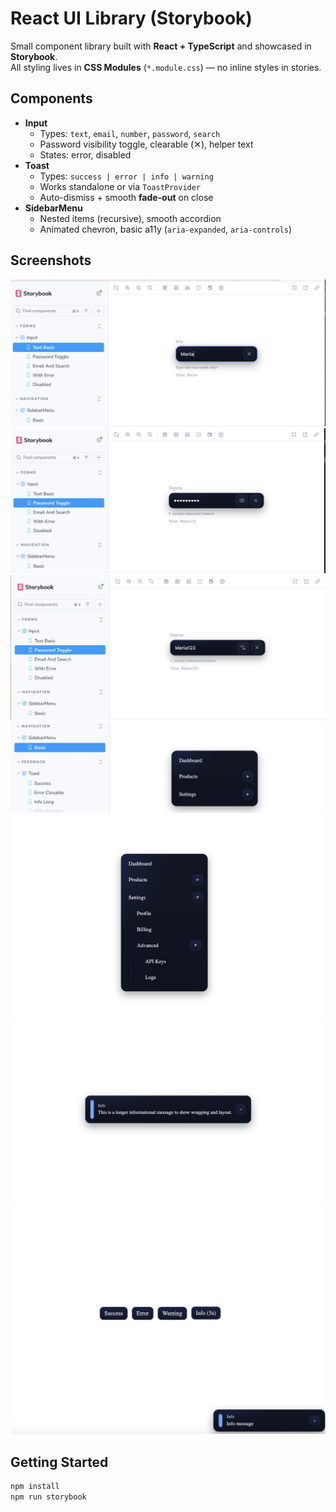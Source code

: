 # React UI Library (Storybook)

Small component library built with **React + TypeScript** and showcased in **Storybook**.  
All styling lives in **CSS Modules** (`*.module.css`) — no inline styles in stories.

## Components

- **Input**
  - Types: `text`, `email`, `number`, `password`, `search`
  - Password visibility toggle, clearable (✕), helper text
  - States: error, disabled
- **Toast**
  - Types: `success | error | info | warning`
  - Works standalone or via `ToastProvider`
  - Auto-dismiss + smooth **fade-out** on close
- **SidebarMenu**
  - Nested items (recursive), smooth accordion
  - Animated chevron, basic a11y (`aria-expanded`, `aria-controls`)

## Screenshots

![Input — basic](./docs/screenshots/1.png)
![Input — password](./docs/screenshots/2.png)
![Input — extra](./docs/screenshots/3.png)
![Sidebar — closed](./docs/screenshots/4.png)
![Sidebar — open](./docs/screenshots/5.png)
![Toast — success](./docs/screenshots/6.png)
![Toast — provider/types](./docs/screenshots/7.png)

## Getting Started

```bash
npm install
npm run storybook
